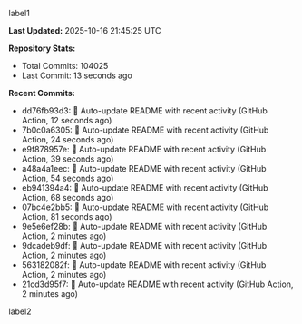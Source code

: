 
label1 
<!-- ACTIVITY_START -->
**Last Updated:** 2025-10-16 21:45:25 UTC

**Repository Stats:**
- Total Commits: 104025
- Last Commit: 13 seconds ago

**Recent Commits:**
- dd76fb93d3: 🤖 Auto-update README with recent activity (GitHub Action, 12 seconds ago)
- 7b0c0a6305: 🤖 Auto-update README with recent activity (GitHub Action, 24 seconds ago)
- e9f878957e: 🤖 Auto-update README with recent activity (GitHub Action, 39 seconds ago)
- a48a4a1eec: 🤖 Auto-update README with recent activity (GitHub Action, 54 seconds ago)
- eb941394a4: 🤖 Auto-update README with recent activity (GitHub Action, 68 seconds ago)
- 07bc4e2bb5: 🤖 Auto-update README with recent activity (GitHub Action, 81 seconds ago)
- 9e5e6ef28b: 🤖 Auto-update README with recent activity (GitHub Action, 2 minutes ago)
- 9dcadeb9df: 🤖 Auto-update README with recent activity (GitHub Action, 2 minutes ago)
- 563182082f: 🤖 Auto-update README with recent activity (GitHub Action, 2 minutes ago)
- 21cd3d95f7: 🤖 Auto-update README with recent activity (GitHub Action, 2 minutes ago)
<!-- ACTIVITY_END -->

label2
